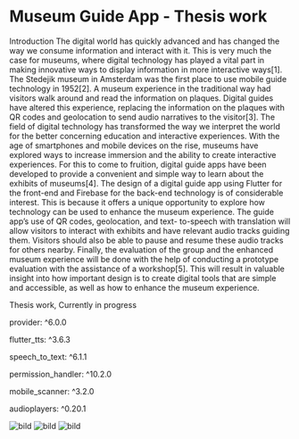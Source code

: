 # Museum Guide App - Thesis work

Introduction
The digital world has quickly advanced and has changed the way we consume
information and interact with it. This is very much the case for museums,
where digital technology has played a vital part in making innovative ways
to display information in more interactive ways[1]. The Stedejik museum in
Amsterdam was the first place to use mobile guide technology in 1952[2]. A
museum experience in the traditional way had visitors walk around and read the
information on plaques. Digital guides have altered this experience, replacing
the information on the plaques with QR codes and geolocation to send audio
narratives to the visitor[3].
The field of digital technology has transformed the way we interpret the
world for the better concerning education and interactive experiences. With
the age of smartphones and mobile devices on the rise, museums have explored
ways to increase immersion and the ability to create interactive experiences.
For this to come to fruition, digital guide apps have been developed to provide
a convenient and simple way to learn about the exhibits of museums[4].
The design of a digital guide app using Flutter for the front-end and Firebase
for the back-end technology is of considerable interest. This is because it offers
a unique opportunity to explore how technology can be used to enhance the
museum experience. The guide app’s use of QR codes, geolocation, and text-
to-speech with translation will allow visitors to interact with exhibits and have
relevant audio tracks guiding them. Visitors should also be able to pause and
resume these audio tracks for others nearby. Finally, the evaluation of the group
and the enhanced museum experience will be done with the help of conducting
a prototype evaluation with the assistance of a workshop[5]. This will result
in valuable insight into how important design is to create digital tools that are
simple and accessible, as well as how to enhance the museum experience.


Thesis work, Currently in progress

  provider: ^6.0.0
  
  flutter_tts: ^3.6.3
  
  speech_to_text: ^6.1.1
  
  permission_handler: ^10.2.0
  
  mobile_scanner: ^3.2.0
  
  audioplayers: ^0.20.1
  
![bild](https://user-images.githubusercontent.com/113364568/230801329-cbe5dd41-647a-4dc9-8fb9-7abc199330c4.png)
![bild](https://user-images.githubusercontent.com/113364568/230801320-626f822d-8409-4c80-8bde-df90f9d214fe.png)
![bild](https://user-images.githubusercontent.com/113364568/229736531-426aa7e2-a720-4136-a9df-1641ccfcd1ec.png)

